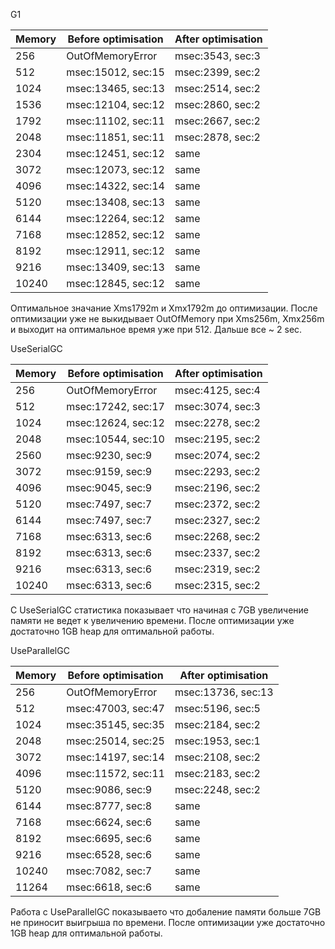 G1

| Memory | Before optimisation | After optimisation |
|--------|---------------------|--------------------|
| 256    | OutOfMemoryError    | msec:3543, sec:3   |
| 512    | msec:15012, sec:15  | msec:2399, sec:2   |
| 1024   | msec:13465, sec:13  | msec:2514, sec:2   |
| 1536   | msec:12104, sec:12  | msec:2860, sec:2   |
| 1792   | msec:11102, sec:11  | msec:2667, sec:2   |
| 2048   | msec:11851, sec:11  | msec:2878, sec:2   |
| 2304   | msec:12451, sec:12  | same               |
| 3072   | msec:12073, sec:12  | same               |
| 4096   | msec:14322, sec:14  | same               |
| 5120   | msec:13408, sec:13  | same               |
| 6144   | msec:12264, sec:12  | same               |
| 7168   | msec:12852, sec:12  | same               |
| 8192   | msec:12911, sec:12  | same               |
| 9216   | msec:13409, sec:13  | same               |
| 10240  | msec:12845, sec:12  | same               |

Оптимальное значание Xms1792m и Xmx1792m до оптимизации. После оптимизации уже не выкидывает OutOfMemory при Xms256m, Xmx256m и выходит на оптимальное время уже при 512. Дальше все ~ 2 sec.

UseSerialGC

| Memory | Before optimisation | After optimisation |
|--------|---------------------|--------------------|
| 256    | OutOfMemoryError    | msec:4125, sec:4   |
| 512    | msec:17242, sec:17  | msec:3074, sec:3   |
| 1024   | msec:12624, sec:12  | msec:2278, sec:2   |
| 2048   | msec:10544, sec:10  | msec:2195, sec:2   |
| 2560   | msec:9230, sec:9    | msec:2074, sec:2   |
| 3072   | msec:9159, sec:9    | msec:2293, sec:2   |
| 4096   | msec:9045, sec:9    | msec:2196, sec:2   |
| 5120   | msec:7497, sec:7    | msec:2372, sec:2   |
| 6144   | msec:7497, sec:7    | msec:2327, sec:2   |
| 7168   | msec:6313, sec:6    | msec:2268, sec:2   |
| 8192   | msec:6313, sec:6    | msec:2337, sec:2   |
| 9216   | msec:6313, sec:6    | msec:2319, sec:2   |
| 10240  | msec:6313, sec:6    | msec:2315, sec:2   |

С UseSerialGC статистика показывает что начиная с 7GB увеличение памяти не ведет к увеличению времени. После оптимизации уже достаточно 1GB heap для оптимальной работы.

UseParallelGC

| Memory | Before optimisation | After optimisation |
|--------|---------------------|--------------------|
| 256    | OutOfMemoryError    | msec:13736, sec:13 |
| 512    | msec:47003, sec:47  | msec:5196, sec:5   |
| 1024   | msec:35145, sec:35  | msec:2184, sec:2   |
| 2048   | msec:25014, sec:25  | msec:1953, sec:1   |
| 3072   | msec:14197, sec:14  | msec:2108, sec:2   |
| 4096   | msec:11572, sec:11  | msec:2183, sec:2   |
| 5120   | msec:9086, sec:9    | msec:2248, sec:2   |
| 6144   | msec:8777, sec:8    | same               |
| 7168   | msec:6624, sec:6    | same               |
| 8192   | msec:6695, sec:6    | same               |
| 9216   | msec:6528, sec:6    | same               |
| 10240  | msec:7082, sec:7    | same               |
| 11264  | msec:6618, sec:6    | same               |

Работа с UseParallelGC показываето что добаление памяти больше 7GB не приносит выигрыша по времени. После оптимизации уже достаточно 1GB heap для оптимальной работы.